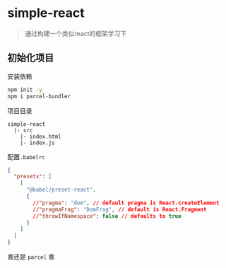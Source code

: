 # simple-react

> 通过构建一个类似react的框架学习下

## 初始化项目

安装依赖

```bash
npm init -y
npm i parcel-bundler
```

项目目录

```
simple-react
  |- src
    |- index.html
    |- index.js
```

配置`.babelrc`

```json
{
  "presets": [
    [
      "@babel/preset-react",
      {
        //"pragma": "dom", // default pragma is React.createElement
        //"pragmaFrag": "DomFrag", // default is React.Fragment
        //"throwIfNamespace": false // defaults to true
      }
    ]
  ]
}
```

香还是 `parcel` 香
